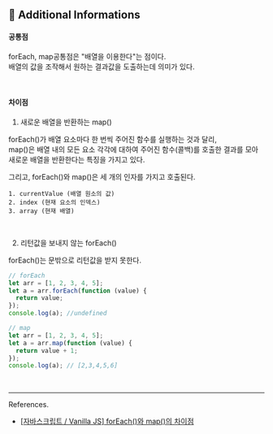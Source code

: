 ## 🧐 Additional Informations

#### 공통점

forEach, map공통점은 "배열을 이용한다"는 점이다. <br />
배열의 값을 조작해서 원하는 결과값을 도출하는데 의미가 있다.

<br />

#### 차이점

1. 새로운 배열을 반환하는 map()

forEach()가 배열 요소마다 한 번씩 주어진 함수를 실행하는 것과 달리, <br />
map()은 배열 내의 모든 요소 각각에 대하여 주어진 함수(콜백)를 호출한 결과를 모아 새로운 배열을 반환한다는 특징을 가지고 있다.

그리고, forEach()와 map()은 세 개의 인자를 가지고 호출된다.

```
1. currentValue (배열 원소의 값)
2. index (현재 요소의 인덱스)
3. array (현재 배열)
```

<br />

2. 리턴값을 보내지 않는 forEach()

forEach()는 문밖으로 리턴값을 받지 못한다.

```js
// forEach
let arr = [1, 2, 3, 4, 5];
let a = arr.forEach(function (value) {
  return value;
});
console.log(a); //undefined
```

```js
// map
let arr = [1, 2, 3, 4, 5];
let a = arr.map(function (value) {
  return value + 1;
});
console.log(a); // [2,3,4,5,6]
```

<br />
<hr />

References.

- [[자바스크립트 / Vanilla JS] forEach()와 map()의 차이점](https://growing-jiwoo.tistory.com/73)
